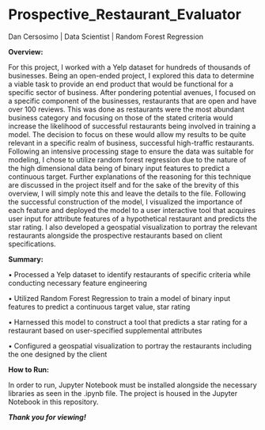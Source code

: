 # Prospective_Restaurant_Evaluator
Dan Cersosimo | Data Scientist | Random Forest Regression

**Overview:**

For this project, I worked with a Yelp dataset for hundreds of thousands of businesses. Being an open-ended project, I explored this data to determine a viable task to provide an end product that would be functional for a specific sector of business. After pondering potential avenues, I focused on a specific component of the businesses, restaurants that are open and have over 100 reviews. This was done as restaurants were the most abundant business category and focusing on those of the stated criteria would increase the likelihood of successful restaurants being involved in training a model. The decision to focus on these would allow my results to be quite relevant in a specific realm of business, successful high-traffic restaurants. Following an intensive processing stage to ensure the data was suitable for modeling, I chose to utilize random forest regression due to the nature of the high dimensional data being of binary input features to predict a continuous target. Further explanations of the reasoning for this technique are discussed in the project itself and for the sake of the brevity of this overview, I will simply note this and leave the details to the file. Following the successful construction of the model, I visualized the importance of each feature and deployed the model to a user interactive tool that acquires user input for attribute features of a hypothetical restaurant and predicts the star rating. I also developed a geospatial visualization to portray the relevant restaurants alongside the prospective restaurants based on client specifications. 

**Summary:**

• Processed a Yelp dataset to identify restaurants of specific criteria while conducting necessary feature engineering 

• Utilized Random Forest Regression to train a model of binary input features to predict a continuous target value, star rating

• Harnessed this model to construct a tool that predicts a star rating for a restaurant based on user-specified supplemental attributes

• Configured a geospatial visualization to portray the restaurants including the one designed by the client

**How to Run:**

In order to run, Jupyter Notebook must be installed alongside the necessary libraries as seen in the .ipynb file. The project is housed in the Jupyter Notebook in this repository.

***Thank you for viewing!***
